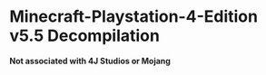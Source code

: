 # **Minecraft-Playstation-4-Edition v5.5 Decompilation**
**Not associated with 4J Studios or Mojang**

